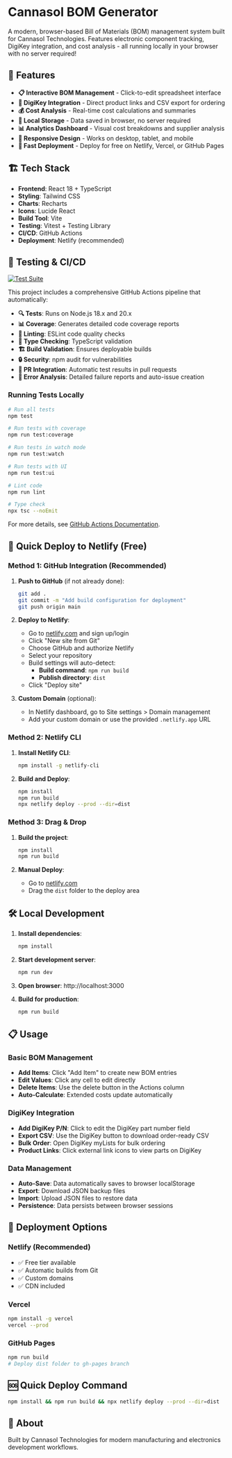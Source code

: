 # Cannasol BOM Generator

A modern, browser-based Bill of Materials (BOM) management system built for Cannasol Technologies. Features electronic component tracking, DigiKey integration, and cost analysis - all running locally in your browser with no server required!

## 🚀 Features

- **📋 Interactive BOM Management** - Click-to-edit spreadsheet interface
- **🔗 DigiKey Integration** - Direct product links and CSV export for ordering
- **💰 Cost Analysis** - Real-time cost calculations and summaries
- **💾 Local Storage** - Data saved in browser, no server required
- **📊 Analytics Dashboard** - Visual cost breakdowns and supplier analysis
- **📱 Responsive Design** - Works on desktop, tablet, and mobile
- **🚀 Fast Deployment** - Deploy for free on Netlify, Vercel, or GitHub Pages

## 🏗️ Tech Stack

- **Frontend**: React 18 + TypeScript
- **Styling**: Tailwind CSS
- **Charts**: Recharts
- **Icons**: Lucide React
- **Build Tool**: Vite
- **Testing**: Vitest + Testing Library
- **CI/CD**: GitHub Actions
- **Deployment**: Netlify (recommended)

## 🧪 Testing & CI/CD

[![Test Suite](https://github.com/Cannasol-Tech/BOM-Generator/actions/workflows/test.yml/badge.svg)](https://github.com/Cannasol-Tech/BOM-Generator/actions/workflows/test.yml)

This project includes a comprehensive GitHub Actions pipeline that automatically:

- **🔍 Tests**: Runs on Node.js 18.x and 20.x
- **📊 Coverage**: Generates detailed code coverage reports
- **🔧 Linting**: ESLint code quality checks
- **📝 Type Checking**: TypeScript validation
- **🏗️ Build Validation**: Ensures deployable builds
- **🔒 Security**: npm audit for vulnerabilities
- **📱 PR Integration**: Automatic test results in pull requests
- **🚨 Error Analysis**: Detailed failure reports and auto-issue creation

### Running Tests Locally

```bash
# Run all tests
npm test

# Run tests with coverage
npm run test:coverage

# Run tests in watch mode
npm run test:watch

# Run tests with UI
npm run test:ui

# Lint code
npm run lint

# Type check
npx tsc --noEmit
```

For more details, see [GitHub Actions Documentation](./docs/github-actions.md).

## 🚀 Quick Deploy to Netlify (Free)

### Method 1: GitHub Integration (Recommended)

1. **Push to GitHub** (if not already done):
   ```bash
   git add .
   git commit -m "Add build configuration for deployment"
   git push origin main
   ```

2. **Deploy to Netlify**:
   - Go to [netlify.com](https://netlify.com) and sign up/login
   - Click "New site from Git" 
   - Choose GitHub and authorize Netlify
   - Select your repository
   - Build settings will auto-detect:
     - **Build command**: `npm run build`
     - **Publish directory**: `dist`
   - Click "Deploy site"

3. **Custom Domain** (optional):
   - In Netlify dashboard, go to Site settings > Domain management
   - Add your custom domain or use the provided `.netlify.app` URL

### Method 2: Netlify CLI

1. **Install Netlify CLI**:
   ```bash
   npm install -g netlify-cli
   ```

2. **Build and Deploy**:
   ```bash
   npm install
   npm run build
   npx netlify deploy --prod --dir=dist
   ```

### Method 3: Drag & Drop

1. **Build the project**:
   ```bash
   npm install
   npm run build
   ```

2. **Manual Deploy**:
   - Go to [netlify.com](https://netlify.com)
   - Drag the `dist` folder to the deploy area

## 🛠️ Local Development

1. **Install dependencies**:
   ```bash
   npm install
   ```

2. **Start development server**:
   ```bash
   npm run dev
   ```

3. **Open browser**: http://localhost:3000

4. **Build for production**:
   ```bash
   npm run build
   ```

## 📋 Usage

### Basic BOM Management
- **Add Items**: Click "Add Item" to create new BOM entries
- **Edit Values**: Click any cell to edit directly
- **Delete Items**: Use the delete button in the Actions column
- **Auto-Calculate**: Extended costs update automatically

### DigiKey Integration
- **Add DigiKey P/N**: Click to edit the DigiKey part number field
- **Export CSV**: Use the DigiKey button to download order-ready CSV
- **Bulk Order**: Open DigiKey myLists for bulk ordering
- **Product Links**: Click external link icons to view parts on DigiKey

### Data Management
- **Auto-Save**: Data automatically saves to browser localStorage
- **Export**: Download JSON backup files
- **Import**: Upload JSON files to restore data
- **Persistence**: Data persists between browser sessions

## 🚀 Deployment Options

### Netlify (Recommended)
- ✅ Free tier available
- ✅ Automatic builds from Git
- ✅ Custom domains
- ✅ CDN included

### Vercel
```bash
npm install -g vercel
vercel --prod
```

### GitHub Pages
```bash
npm run build
# Deploy dist folder to gh-pages branch
```

## 🆘 Quick Deploy Command

```bash
npm install && npm run build && npx netlify deploy --prod --dir=dist
```

## 🏢 About

Built by Cannasol Technologies for modern manufacturing and electronics development workflows. 
